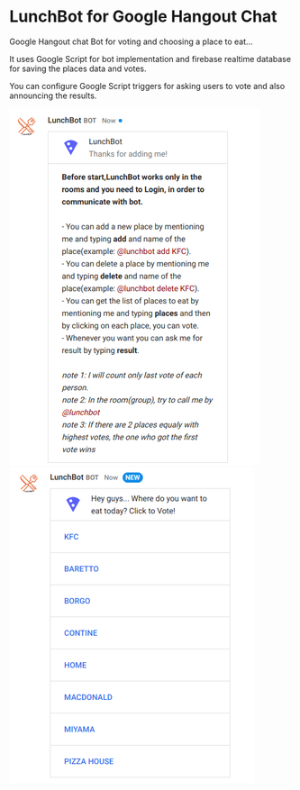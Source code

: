 # LunchBot for Google Hangout Chat
Google Hangout chat Bot for voting and choosing a place to eat...

It uses Google Script for bot implementation and firebase realtime database for saving the places data and votes.

You can configure Google Script triggers for asking users to vote and also announcing the results.



![LunchBot_screenshot](https://github.com/farminf/LunchBot/blob/master/lunchbot-1.png?raw=true)
![LunchBot_screenshot](https://github.com/farminf/LunchBot/blob/master/lunchbot-2.png?raw=true)

